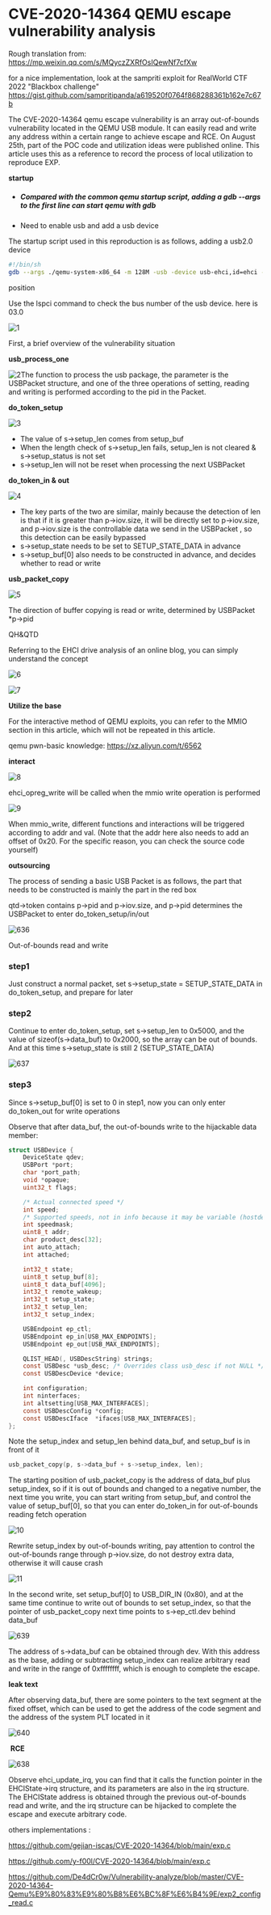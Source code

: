 # CVE-2020-14364 QEMU escape vulnerability analysis

Rough translation from:
https://mp.weixin.qq.com/s/MQyczZXRfOsIQewNf7cfXw

for a nice implementation, look at the sampriti exploit for RealWorld CTF 2022 "Blackbox challenge"
https://gist.github.com/sampritipanda/a619520f0764f868288361b162e7c67b


The CVE-2020-14364 qemu escape vulnerability is an array out-of-bounds vulnerability located in the QEMU USB module. It can easily read and write any address within a certain range to achieve escape and RCE. On August 25th, part of the POC code and utilization ideas were published online. This article uses this as a reference to record the process of local utilization to reproduce EXP.

**startup**

- ##### Compared with the common qemu startup script, adding a gdb --args to the first line can start qemu with gdb

- Need to enable usb and add a usb device

The startup script used in this reproduction is as follows, adding a usb2.0 device

```bash
#!/bin/sh
gdb --args ./qemu-system-x86_64 -m 128M -usb -device usb-ehci,id=ehci -device usb-tablet,bus=ehci.0 -kernel ./bzImage -initrd  ./rootfs.img -append "root=/dev/ram rw console=ttyS0 oops=panic panic=1 kalsr uid=0" -netdev user,id=t0, -device e1000,netdev=t0,id=nic0 -nographic -smp cores=2,threads=1 -enable-kvm -cpu kvm64,+smep
```

position

Use the lspci command to check the bus number of the usb device. here is 03.0

![1](./pics/1.png)



First, a brief overview of the vulnerability situation

**usb_process_one**

![2](./pics/2.png)The function to process the usb package, the parameter is the USBPacket structure, and one of the three operations of setting, reading and writing is performed according to the pid in the Packet.

**do_token_setup**

![3](./pics/3.png)

- The value of s->setup_len comes from setup_buf
- When the length check of s->setup_len fails, setup_len is not cleared & s->setup_status is not set
- s->setup_len will not be reset when processing the next USBPacket

**do_token_in & out**

![4](./pics/4.png)

- The key parts of the two are similar, mainly because the detection of len is that if it is greater than p->iov.size, it will be directly set to p->iov.size, and p->iov.size is the controllable data we send in the USBPacket , so this detection can be easily bypassed
- s->setup_state needs to be set to SETUP_STATE_DATA in advance
- s->setup_buf[0] also needs to be constructed in advance, and decides whether to read or write

**usb_packet_copy**

![5](./pics/5.png)

The direction of buffer copying is read or write, determined by USBPacket *p->pid

QH&QTD

Referring to the EHCI drive analysis of an online blog, you can simply understand the concept

![6](./pics/6.png)

![7](./pics/7.png)



**Utilize the base**



For the interactive method of QEMU exploits, you can refer to the MMIO section in this article, which will not be repeated in this article.

qemu pwn-basic knowledge: https://xz.aliyun.com/t/6562

**interact**

![8](./pics/8.png)



ehci_opreg_write will be called when the mmio write operation is performed

![9](/BIGRAID/backup/work.challenges/work/mon.github/docs/qemu.escape.related/CVE-2020-14364/pics/9.png)

When mmio_write, different functions and interactions will be triggered according to addr and val. (Note that the addr here also needs to add an offset of 0x20. For the specific reason, you can check the source code yourself)

**outsourcing**

The process of sending a basic USB Packet is as follows, the part that needs to be constructed is mainly the part in the red box

qtd->token contains p->pid and p->iov.size, and p->pid determines the USBPacket to enter do_token_setup/in/out

![636](./pics/636.png)



Out-of-bounds read and write



### step1

Just construct a normal packet, set s->setup_state = SETUP_STATE_DATA in do_token_setup, and prepare for later

### step2

Continue to enter do_token_setup, set s->setup_len to 0x5000, and the value of sizeof(s->data_buf) to 0x2000, so the array can be out of bounds. And at this time s->setup_state is still 2 (SETUP_STATE_DATA)

![637](./pics/637.png)

### step3

Since s->setup_buf[0] is set to 0 in step1, now you can only enter do_token_out for write operations

Observe that after data_buf, the out-of-bounds write to the hijackable data member:

```c
struct USBDevice {
    DeviceState qdev;
    USBPort *port;
    char *port_path;
    void *opaque;
    uint32_t flags;

    /* Actual connected speed */
    int speed;
    /* Supported speeds, not in info because it may be variable (hostdevs) */
    int speedmask;
    uint8_t addr;
    char product_desc[32];
    int auto_attach;
    int attached;

    int32_t state;
    uint8_t setup_buf[8];
    uint8_t data_buf[4096];
    int32_t remote_wakeup;
    int32_t setup_state;
    int32_t setup_len;
    int32_t setup_index;

    USBEndpoint ep_ctl;
    USBEndpoint ep_in[USB_MAX_ENDPOINTS];
    USBEndpoint ep_out[USB_MAX_ENDPOINTS];

    QLIST_HEAD(, USBDescString) strings;
    const USBDesc *usb_desc; /* Overrides class usb_desc if not NULL */
    const USBDescDevice *device;

    int configuration;
    int ninterfaces;
    int altsetting[USB_MAX_INTERFACES];
    const USBDescConfig *config;
    const USBDescIface  *ifaces[USB_MAX_INTERFACES];
};
```

Note the setup_index and setup_len behind data_buf, and setup_buf is in front of it

```c
usb_packet_copy(p, s->data_buf + s->setup_index, len);
```

The starting position of usb_packet_copy is the address of data_buf plus setup_index, so if it is out of bounds and changed to a negative number, the next time you write, you can start writing from setup_buf, and control the value of setup_buf[0], so that you can enter do_token_in for out-of-bounds reading fetch operation

![10](./pics/10.png)



Rewrite setup_index by out-of-bounds writing, pay attention to control the out-of-bounds range through p->iov.size, do not destroy extra data, otherwise it will cause crash

![11](./pics/11.png)



In the second write, set setup_buf[0] to USB_DIR_IN (0x80), and at the same time continue to write out of bounds to set setup_index, so that the pointer of usb_packet_copy next time points to s->ep_ctl.dev behind data_buf

![639](./pics/639.png)



The address of s->data_buf can be obtained through dev. With this address as the base, adding or subtracting setup_index can realize arbitrary read and write in the range of 0xffffffff, which is enough to complete the escape.

**leak text**

After observing data_buf, there are some pointers to the text segment at the fixed offset, which can be used to get the address of the code segment and the address of the system PLT located in it

![640](./pics/640.png)

​                                                                                    **RCE**

![638](./pics/638.png)

Observe ehci_update_irq, you can find that it calls the function pointer in the EHCIState->irq structure, and its parameters are also in the irq structure. The EHCIState address is obtained through the previous out-of-bounds read and write, and the irq structure can be hijacked to complete the escape and execute arbitrary code.



others implementations :

https://github.com/gejian-iscas/CVE-2020-14364/blob/main/exp.c

https://github.com/y-f00l/CVE-2020-14364/blob/main/exp.c

https://github.com/De4dCr0w/Vulnerability-analyze/blob/master/CVE-2020-14364-Qemu%E9%80%83%E9%80%B8%E6%BC%8F%E6%B4%9E/exp2_config_read.c

